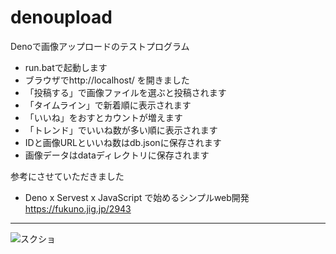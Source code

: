 # denoupload

Denoで画像アップロードのテストプログラム
* run.batで起動します
* ブラウザでhttp://localhost/ を開きました
* 「投稿する」で画像ファイルを選ぶと投稿されます
* 「タイムライン」で新着順に表示されます
* 「いいね」をおすとカウントが増えます
* 「トレンド」でいいね数が多い順に表示されます
* IDと画像URLといいね数はdb.jsonに保存されます
* 画像データはdataディレクトリに保存されます

参考にさせていただきました
* Deno x Servest x JavaScript で始めるシンプルweb開発　https://fukuno.jig.jp/2943
***
![スクショ](https://github.com/ninja03/denoupload/blob/main/ss.png)
